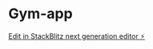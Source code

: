# Gym-app

[Edit in StackBlitz next generation editor ⚡️](https://stackblitz.com/~/github.com/Bwarhness/Gym-app)